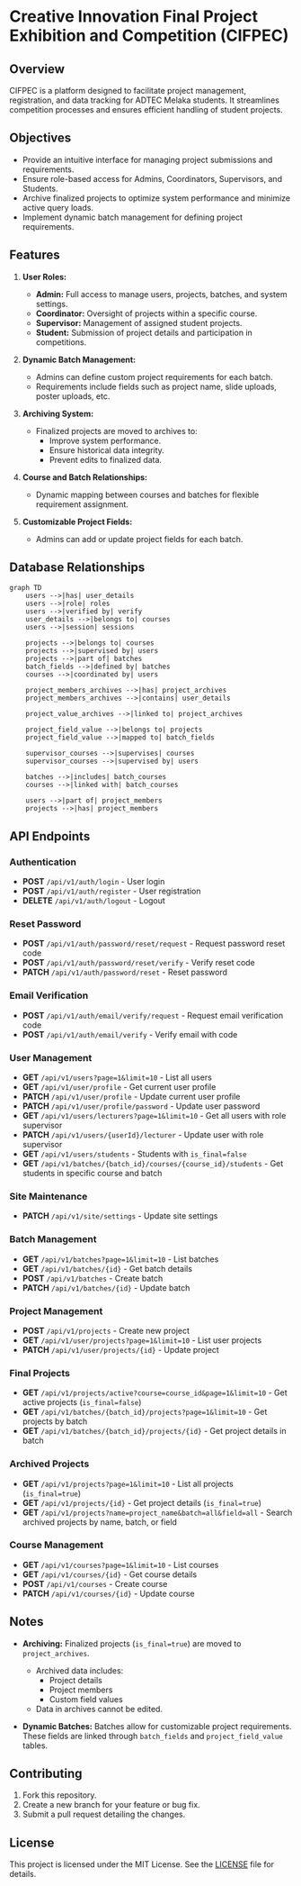 # Creative Innovation Final Project Exhibition and Competition (CIFPEC)

## Overview
CIFPEC is a platform designed to facilitate project management, registration, and data tracking for ADTEC Melaka students. It streamlines competition processes and ensures efficient handling of student projects.

## Objectives
- Provide an intuitive interface for managing project submissions and requirements.
- Ensure role-based access for Admins, Coordinators, Supervisors, and Students.
- Archive finalized projects to optimize system performance and minimize active query loads.
- Implement dynamic batch management for defining project requirements.

## Features
1. **User Roles:**
   - **Admin:** Full access to manage users, projects, batches, and system settings.
   - **Coordinator:** Oversight of projects within a specific course.
   - **Supervisor:** Management of assigned student projects.
   - **Student:** Submission of project details and participation in competitions.

2. **Dynamic Batch Management:**
   - Admins can define custom project requirements for each batch.
   - Requirements include fields such as project name, slide uploads, poster uploads, etc.

3. **Archiving System:**
   - Finalized projects are moved to archives to:
     - Improve system performance.
     - Ensure historical data integrity.
     - Prevent edits to finalized data.

4. **Course and Batch Relationships:**
   - Dynamic mapping between courses and batches for flexible requirement assignment.

5. **Customizable Project Fields:**
   - Admins can add or update project fields for each batch.

## Database Relationships
```mermaid
graph TD
    users -->|has| user_details
    users -->|role| roles
    users -->|verified by| verify
    user_details -->|belongs to| courses
    users -->|session| sessions

    projects -->|belongs to| courses
    projects -->|supervised by| users
    projects -->|part of| batches
    batch_fields -->|defined by| batches
    courses -->|coordinated by| users

    project_members_archives -->|has| project_archives
    project_members_archives -->|contains| user_details

    project_value_archives -->|linked to| project_archives

    project_field_value -->|belongs to| projects
    project_field_value -->|mapped to| batch_fields

    supervisor_courses -->|supervises| courses
    supervisor_courses -->|supervised by| users

    batches -->|includes| batch_courses
    courses -->|linked with| batch_courses

    users -->|part of| project_members
    projects -->|has| project_members
```

## API Endpoints
### Authentication
- **POST** `/api/v1/auth/login` - User login
- **POST** `/api/v1/auth/register` - User registration
- **DELETE** `/api/v1/auth/logout` - Logout

### Reset Password
- **POST** `/api/v1/auth/password/reset/request` - Request password reset code
- **POST** `/api/v1/auth/password/reset/verify` - Verify reset code
- **PATCH** `/api/v1/auth/password/reset` - Reset password

### Email Verification
- **POST** `/api/v1/auth/email/verify/request` - Request email verification code
- **POST** `/api/v1/auth/email/verify` - Verify email with code

### User Management
- **GET** `/api/v1/users?page=1&limit=10` - List all users
- **GET** `/api/v1/user/profile` - Get current user profile
- **PATCH** `/api/v1/user/profile` - Update current user profile
- **PATCH** `/api/v1/user/profile/password` - Update user password
- **GET** `/api/v1/users/lecturers?page=1&limit=10` - Get all users with role supervisor
- **PATCH** `/api/v1/users/{userId}/lecturer` - Update user with role supervisor
- **GET** `/api/v1/users/students` - Students with `is_final=false`
- **GET** `/api/v1/batches/{batch_id}/courses/{course_id}/students` - Get students in specific course and batch

### Site Maintenance
- **PATCH** `/api/v1/site/settings` - Update site settings

### Batch Management
- **GET** `/api/v1/batches?page=1&limit=10` - List batches
- **GET** `/api/v1/batches/{id}` - Get batch details
- **POST** `/api/v1/batches` - Create batch
- **PATCH** `/api/v1/batches/{id}` - Update batch

### Project Management
- **POST** `/api/v1/projects` - Create new project
- **GET** `/api/v1/user/projects?page=1&limit=10` - List user projects
- **PATCH** `/api/v1/user/projects/{id}` - Update project

### Final Projects
- **GET** `/api/v1/projects/active?course=course_id&page=1&limit=10` - Get active projects (`is_final=false`)
- **GET** `/api/v1/batches/{batch_id}/projects?page=1&limit=10` - Get projects by batch
- **GET** `/api/v1/batches/{batch_id}/projects/{id}` - Get project details in batch

### Archived Projects
- **GET** `/api/v1/projects?page=1&limit=10` - List all projects (`is_final=true`)
- **GET** `/api/v1/projects/{id}` - Get project details (`is_final=true`)
- **GET** `/api/v1/projects?name=project_name&batch=all&field=all` - Search archived projects by name, batch, or field

### Course Management
- **GET** `/api/v1/courses?page=1&limit=10` - List courses
- **GET** `/api/v1/courses/{id}` - Get course details
- **POST** `/api/v1/courses` - Create course
- **PATCH** `/api/v1/courses/{id}` - Update course

## Notes
- **Archiving:** Finalized projects (`is_final=true`) are moved to `project_archives`.
  - Archived data includes:
    - Project details
    - Project members
    - Custom field values
  - Data in archives cannot be edited.

- **Dynamic Batches:** Batches allow for customizable project requirements. These fields are linked through `batch_fields` and `project_field_value` tables.

## Contributing
1. Fork this repository.
2. Create a new branch for your feature or bug fix.
3. Submit a pull request detailing the changes.

## License
This project is licensed under the MIT License. See the [LICENSE](LICENSE) file for details.
